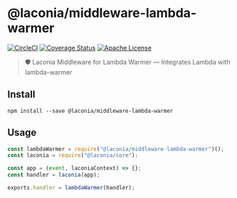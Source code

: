 # @laconia/middleware-lambda-warmer

[![CircleCI](https://circleci.com/gh/ceilfors/laconia/tree/master.svg?style=shield)](https://circleci.com/gh/ceilfors/laconia/tree/master)
[![Coverage Status](https://coveralls.io/repos/github/ceilfors/laconia/badge.svg?branch=master)](https://coveralls.io/github/ceilfors/laconia?branch=master)
[![Apache License](https://img.shields.io/badge/license-Apache-blue.svg)](LICENSE)

> 🛡️ Laconia Middleware for Lambda Warmer — Integrates Lambda with lambda-warmer

## Install

```
npm install --save @laconia/middleware-lambda-warmer
```

## Usage

```js
const lambdaWarmer = require("@laconia/middleware-lambda-warmer")();
const laconia = require("@laconia/core");

const app = (event, laconiaContext) => {};
const handler = laconia(app);

exports.handler = lambdaWarmer(handler);
```
